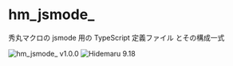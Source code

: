 # hm_jsmode_

秀丸マクロの jsmode 用の TypeScript 定義ファイル とその構成一式

![hm_jsmode_ v1.0.0](https://img.shields.io/badge/hm_jsmode-v1.0.0-6479ff.svg)
![Hidemaru 9.18](https://img.shields.io/badge/Hidemaru-v9.18-6479ff.svg)
